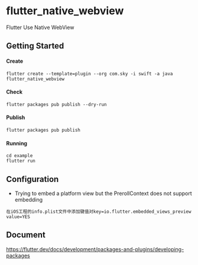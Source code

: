 # flutter_native_webview

Flutter Use Native WebView

## Getting Started

#### Create

```
flutter create --template=plugin --org com.sky -i swift -a java flutter_native_webview
```

#### Check

```
flutter packages pub publish --dry-run
```

#### Publish

```
flutter packages pub publish
```

#### Running

```
cd example
flutter run
```


## Configuration

- Trying to embed a platform view but the PrerollContext does not support embedding

```
在iOS工程的info.plist文件中添加键值对key=io.flutter.embedded_views_preview value=YES
```

## Document

https://flutter.dev/docs/development/packages-and-plugins/developing-packages